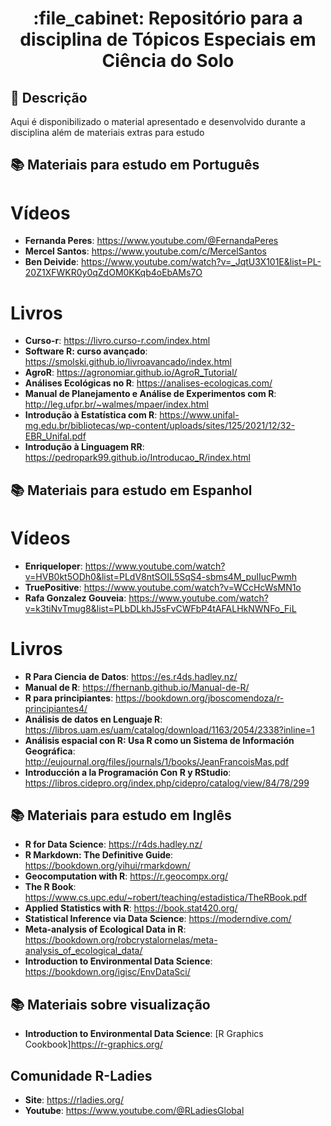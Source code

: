 <h1 align="center">:file_cabinet: Repositório para a disciplina de Tópicos Especiais em Ciência do Solo</h1>

## :memo: Descrição
Aqui é disponibilizado o material apresentado e desenvolvido durante a disciplina além de materiais extras para estudo

## :books: Materiais para estudo em Português

# Vídeos
* <b>Fernanda Peres</b>: https://www.youtube.com/@FernandaPeres
* <b>Mercel Santos</b>: https://www.youtube.com/c/MercelSantos
* <b>Ben Deivide</b>: https://www.youtube.com/watch?v=_JqtU3X101E&list=PL-20Z1XFWKR0y0qZdOM0KKqb4oEbAMs7O

# Livros
* <b>Curso-r</b>: https://livro.curso-r.com/index.html
* <b>Software R: curso avançado</b>: https://smolski.github.io/livroavancado/index.html
* <b>AgroR</b>: https://agronomiar.github.io/AgroR_Tutorial/
* <b>Análises Ecológicas no R</b>: https://analises-ecologicas.com/
* <b>Manual de Planejamento e Análise de Experimentos com R</b>: http://leg.ufpr.br/~walmes/mpaer/index.html
* <b>Introdução à Estatística com R</b>: https://www.unifal-mg.edu.br/bibliotecas/wp-content/uploads/sites/125/2021/12/32-EBR_Unifal.pdf
* <b>Introdução à Linguagem RR</b>: https://pedropark99.github.io/Introducao_R/index.html

## :books: Materiais para estudo em Espanhol

# Vídeos
* <b>Enriqueloper</b>: https://www.youtube.com/watch?v=HVB0kt5ODh0&list=PLdV8ntSOIL5SqS4-sbms4M_puIIucPwmh
* <b>TruePositive</b>: https://www.youtube.com/watch?v=WCcHcWsMN1o
* <b>Rafa Gonzalez Gouveia</b>: https://www.youtube.com/watch?v=k3tiNvTmug8&list=PLbDLkhJ5sFvCWFbP4tAFALHkNWNFo_FiL

# Livros
* <b>R Para Ciencia de Datos</b>: https://es.r4ds.hadley.nz/
* <b>Manual de R</b>: https://fhernanb.github.io/Manual-de-R/
* <b>R para principiantes</b>: https://bookdown.org/jboscomendoza/r-principiantes4/
* <b>Análisis de datos en Lenguaje R</b>: https://libros.uam.es/uam/catalog/download/1163/2054/2338?inline=1
* <b>Análisis espacial con R: Usa R como un Sistema de Información Geográfica</b>: http://eujournal.org/files/journals/1/books/JeanFrancoisMas.pdf
* <b>Introducción a la Programación Con R y RStudio</b>: https://libros.cidepro.org/index.php/cidepro/catalog/view/84/78/299

## :books: Materiais para estudo em Inglês
* <b>R for Data Science</b>: https://r4ds.hadley.nz/
* <b>R Markdown: The Definitive Guide</b>: https://bookdown.org/yihui/rmarkdown/
* <b>Geocomputation with R</b>: https://r.geocompx.org/
* <b>The R Book</b>: https://www.cs.upc.edu/~robert/teaching/estadistica/TheRBook.pdf
* <b>Applied Statistics with R</b>: https://book.stat420.org/
* <b>Statistical Inference via Data Science</b>: https://moderndive.com/
* <b>Meta-analysis of Ecological Data in R</b>: https://bookdown.org/robcrystalornelas/meta-analysis_of_ecological_data/
* <b>Introduction to Environmental Data Science</b>: https://bookdown.org/igisc/EnvDataSci/

## :books: Materiais sobre visualização
* <b>Introduction to Environmental Data Science</b>: [R Graphics Cookbook]https://r-graphics.org/

## Comunidade R-Ladies
* <b>Site</b>: https://rladies.org/
* <b>Youtube</b>: https://www.youtube.com/@RLadiesGlobal


